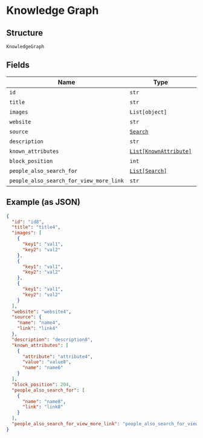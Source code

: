 
# Knowledge Graph

## Structure

`KnowledgeGraph`

## Fields

| Name | Type | Tags | Description |
|  --- | --- | --- | --- |
| `id` | `str` | Required | - |
| `title` | `str` | Required | - |
| `images` | `List[object]` | Required | - |
| `website` | `str` | Required | - |
| `source` | [`Search`](../../doc/models/search.md) | Required | - |
| `description` | `str` | Required | - |
| `known_attributes` | [`List[KnownAttribute]`](../../doc/models/known-attribute.md) | Required | - |
| `block_position` | `int` | Required | - |
| `people_also_search_for` | [`List[Search]`](../../doc/models/search.md) | Required | - |
| `people_also_search_for_view_more_link` | `str` | Required | - |

## Example (as JSON)

```json
{
  "id": "id8",
  "title": "title4",
  "images": [
    {
      "key1": "val1",
      "key2": "val2"
    },
    {
      "key1": "val1",
      "key2": "val2"
    },
    {
      "key1": "val1",
      "key2": "val2"
    }
  ],
  "website": "website4",
  "source": {
    "name": "name4",
    "link": "link4"
  },
  "description": "description8",
  "known_attributes": [
    {
      "attribute": "attribute4",
      "value": "value8",
      "name": "name6"
    }
  ],
  "block_position": 204,
  "people_also_search_for": [
    {
      "name": "name8",
      "link": "link8"
    }
  ],
  "people_also_search_for_view_more_link": "people_also_search_for_view_more_link0"
}
```

